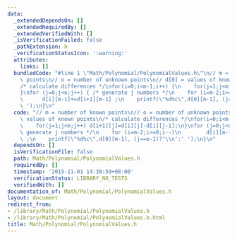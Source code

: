 ```yaml
---
data:
  _extendedDependsOn: []
  _extendedRequiredBy: []
  _extendedVerifiedWith: []
  _isVerificationFailed: false
  _pathExtension: h
  _verificationStatusIcon: ':warning:'
  attributes:
    links: []
  bundledCode: "#line 1 \"Math/Polynomial/PolynomialValues.h\"\n// m = number of known\
    \ points\n// o = number of unknown points\n// d[0] = values of known points\n\
    /* calculate differences */\nfor(i=0;i<m-1;i++) {\n    for(j=1;j<m;j++) d[i+1][j]=d[i][j]-d[i][j-1];\n\
    }\nfor (j=0;j<o;j++) { /* generate j numbers */\n    for (i=m-2;i>=0;i--)\n  \
    \      d[i][m-1]+=d[i+1][m-1] ;\n    printf(\"%d%c\",d[0][m-1], (j==o-1)?'\\n':'\
    \ ');\n}\n"
  code: "// m = number of known points\n// o = number of unknown points\n// d[0] =\
    \ values of known points\n/* calculate differences */\nfor(i=0;i<m-1;i++) {\n\
    \    for(j=1;j<m;j++) d[i+1][j]=d[i][j]-d[i][j-1];\n}\nfor (j=0;j<o;j++) { /*\
    \ generate j numbers */\n    for (i=m-2;i>=0;i--)\n        d[i][m-1]+=d[i+1][m-1]\
    \ ;\n    printf(\"%d%c\",d[0][m-1], (j==o-1)?'\\n':' ');\n}\n"
  dependsOn: []
  isVerificationFile: false
  path: Math/Polynomial/PolynomialValues.h
  requiredBy: []
  timestamp: '2015-11-01 14:30:59+08:00'
  verificationStatus: LIBRARY_NO_TESTS
  verifiedWith: []
documentation_of: Math/Polynomial/PolynomialValues.h
layout: document
redirect_from:
- /library/Math/Polynomial/PolynomialValues.h
- /library/Math/Polynomial/PolynomialValues.h.html
title: Math/Polynomial/PolynomialValues.h
---
```

